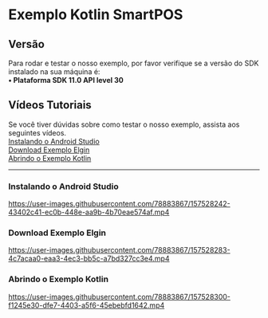 # Exemplo Kotlin SmartPOS

## Versão
Para rodar e testar o nosso exemplo, por favor verifique se a versão do SDK instalado na sua máquina é:<br>
**• Plataforma SDK 11.0 API level 30**

## Vídeos Tutoriais
Se você tiver dúvidas sobre como testar o nosso exemplo, assista aos seguintes vídeos.
<br>
[Instalando o Android Studio](#instalando-o-android-studio)
<br>
[Download Exemplo Elgin](#download-exemplo-elgin)
<br>
[Abrindo o Exemplo Kotlin](#abrindo-o-exemplo-kotlin)

<hr>

### Instalando o Android Studio


https://user-images.githubusercontent.com/78883867/157528242-43402c41-ec0b-448e-aa9b-4b70eae574af.mp4


### Download Exemplo Elgin


https://user-images.githubusercontent.com/78883867/157528283-4c7acaa0-eaa3-4ec3-bb5c-a7bd327cc3e4.mp4


### Abrindo o Exemplo Kotlin


https://user-images.githubusercontent.com/78883867/157528300-f1245e30-dfe7-4403-a5f6-45ebebfd1642.mp4


